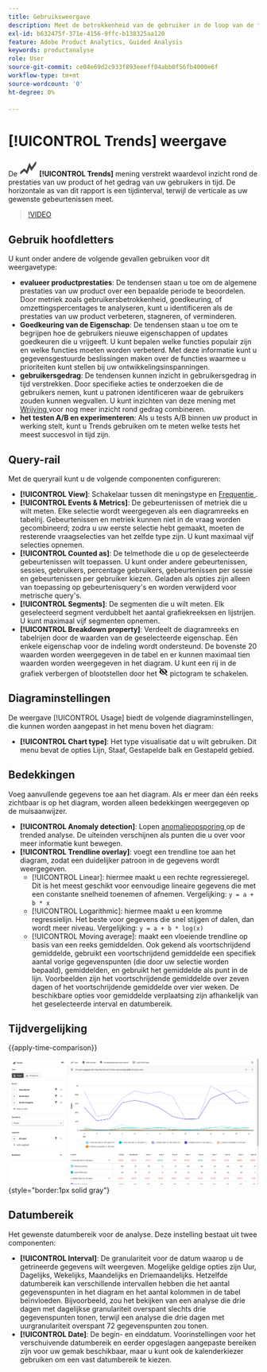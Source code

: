 ```yaml
---
title: Gebruiksweergave
description: Meet de betrokkenheid van de gebruiker in de loop van de tijd.
exl-id: b632475f-371e-4156-9ffc-b138325aa120
feature: Adobe Product Analytics, Guided Analysis
keywords: productanalyse
role: User
source-git-commit: ce04e69d2c933f893eeeff04abb0f56fb4000e6f
workflow-type: tm+mt
source-wordcount: '0'
ht-degree: 0%

---
```


# [!UICONTROL Trends] weergave

De ![ GraphTrend ](/help/assets/icons/GraphTrend.svg) **[!UICONTROL Trends]** mening verstrekt waardevol inzicht rond de prestaties van uw product of het gedrag van uw gebruikers in tijd. De horizontale as van dit rapport is een tijdinterval, terwijl de verticale as uw gewenste gebeurtenissen meet.

>[!VIDEO](https://video.tv.adobe.com/v/3421666/?learn=on)

## Gebruik hoofdletters

U kunt onder andere de volgende gevallen gebruiken voor dit weergavetype:

* **evalueer productprestaties**: De tendensen staan u toe om de algemene prestaties van uw product over een bepaalde periode te beoordelen. Door metriek zoals gebruikersbetrokkenheid, goedkeuring, of omzettingspercentages te analyseren, kunt u identificeren als de prestaties van uw product verbeteren, stagneren, of verminderen.
* **Goedkeuring van de Eigenschap**: De tendensen staan u toe om te begrijpen hoe de gebruikers nieuwe eigenschappen of updates goedkeuren die u vrijgeeft. U kunt bepalen welke functies populair zijn en welke functies moeten worden verbeterd. Met deze informatie kunt u gegevensgestuurde beslissingen maken over de functies waarmee u prioriteiten kunt stellen bij uw ontwikkelingsinspanningen.
* **gebruikersgedrag**: De tendensen kunnen inzicht in gebruikersgedrag in tijd verstrekken. Door specifieke acties te onderzoeken die de gebruikers nemen, kunt u patronen identificeren waar de gebruikers zouden kunnen wegvallen. U kunt inzichten van deze mening met [ Wrijving ](funnel.md) voor nog meer inzicht rond gedrag combineren.
* **het testen A/B en experimenteren**: Als u tests A/B binnen uw product in werking stelt, kunt u Trends gebruiken om te meten welke tests het meest succesvol in tijd zijn.

## Query-rail

Met de queryrail kunt u de volgende componenten configureren:

* **[!UICONTROL View]**: Schakelaar tussen dit meningstype en [ Frequentie ](frequency.md).
* **[!UICONTROL Events & Metrics]**: De gebeurtenissen of metriek die u wilt meten. Elke selectie wordt weergegeven als een diagramreeks en tabelrij. Gebeurtenissen en metriek kunnen niet in de vraag worden gecombineerd; zodra u uw eerste selectie hebt gemaakt, moeten de resterende vraagselecties van het zelfde type zijn. U kunt maximaal vijf selecties opnemen.
* **[!UICONTROL Counted as]**: De telmethode die u op de geselecteerde gebeurtenissen wilt toepassen. U kunt onder andere gebeurtenissen, sessies, gebruikers, percentage gebruikers, gebeurtenissen per sessie en gebeurtenissen per gebruiker kiezen. Geladen als opties zijn alleen van toepassing op gebeurtenisquery&#39;s en worden verwijderd voor metrische query&#39;s.
* **[!UICONTROL Segments]**: De segmenten die u wilt meten. Elk geselecteerd segment verdubbelt het aantal grafiekreeksen en lijstrijen. U kunt maximaal vijf segmenten opnemen.
* **[!UICONTROL Breakdown property]**: Verdeelt de diagramreeks en tabelrijen door de waarden van de geselecteerde eigenschap. Eén enkele eigenschap voor de indeling wordt ondersteund. De bovenste 20 waarden worden weergegeven in de tabel en er kunnen maximaal tien waarden worden weergegeven in het diagram. U kunt een rij in de grafiek verbergen of blootstellen door het ![ tonen verborgen pictogram ](../assets/hide-in-chart.png) pictogram te schakelen.

## Diagraminstellingen

De weergave [!UICONTROL Usage] biedt de volgende diagraminstellingen, die kunnen worden aangepast in het menu boven het diagram:

* **[!UICONTROL Chart type]**: Het type visualisatie dat u wilt gebruiken. Dit menu bevat de opties Lijn, Staaf, Gestapelde balk en Gestapeld gebied.

## Bedekkingen

Voeg aanvullende gegevens toe aan het diagram. Als er meer dan één reeks zichtbaar is op het diagram, worden alleen bedekkingen weergegeven op de muisaanwijzer.

* **[!UICONTROL Anomaly detection]**: Lopen [ anomalieopsporing ](/help/analysis-workspace/c-anomaly-detection/anomaly-detection.md) op de trended analyse. De uiteinden verschijnen als punten die u over voor meer informatie kunt bewegen.
* **[!UICONTROL Trendline overlay]**: voegt een trendline toe aan het diagram, zodat een duidelijker patroon in de gegevens wordt weergegeven.
   * [!UICONTROL Linear]: hiermee maakt u een rechte regressieregel. Dit is het meest geschikt voor eenvoudige lineaire gegevens die met een constante snelheid toenemen of afnemen. Vergelijking: `y = a + b * x`
   * [!UICONTROL Logarithmic]: hiermee maakt u een kromme regressielijn. Het beste voor gegevens die snel stijgen of dalen, dan wordt meer niveau. Vergelijking: `y = a + b * log(x)`
   * [!UICONTROL Moving average]: maakt een vloeiende trendline op basis van een reeks gemiddelden. Ook gekend als voortschrijdend gemiddelde, gebruikt een voortschrijdend gemiddelde een specifiek aantal vorige gegevenspunten (die door uw selectie worden bepaald), gemiddelden, en gebruikt het gemiddelde als punt in de lijn. Voorbeelden zijn het voortschrijdende gemiddelde over zeven dagen of het voortschrijdende gemiddelde over vier weken. De beschikbare opties voor gemiddelde verplaatsing zijn afhankelijk van het geselecteerde interval en datumbereik.

## Tijdvergelijking

{{apply-time-comparison}}

![ de tijdvergelijking van het Gebruik ](../assets/usage-compare.png){style="border:1px solid gray"}

## Datumbereik

Het gewenste datumbereik voor de analyse. Deze instelling bestaat uit twee componenten:

* **[!UICONTROL Interval]**: De granulariteit voor de datum waarop u de getrineerde gegevens wilt weergeven. Mogelijke geldige opties zijn Uur, Dagelijks, Wekelijks, Maandelijks en Driemaandelijks. Hetzelfde datumbereik kan verschillende intervallen hebben die het aantal gegevenspunten in het diagram en het aantal kolommen in de tabel beïnvloeden. Bijvoorbeeld, zou het bekijken van een analyse die drie dagen met dagelijkse granulariteit overspant slechts drie gegevenspunten tonen, terwijl een analyse die drie dagen met uurgranulariteit overspant 72 gegevenspunten zou tonen.
* **[!UICONTROL Date]**: De begin- en einddatum. Voorinstellingen voor het verschuivende datumbereik en eerder opgeslagen aangepaste bereiken zijn voor uw gemak beschikbaar, maar u kunt ook de kalenderkiezer gebruiken om een vast datumbereik te kiezen.
